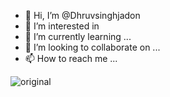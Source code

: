 - 👋 Hi, I’m @Dhruvsinghjadon
- 👀 I’m interested in                                                      
- 🌱 I’m currently learning ...
- 💞️ I’m looking to collaborate on ...
- 📫 How to reach me ...

<!---
Dhruvsinghjadon/Dhruvsinghjadon is a ✨ special ✨ repository because its `README.md` (this file) appears on your GitHub profile.
You can click the Preview link to take a look at your changes.
--->
![original](https://user-images.githubusercontent.com/75934644/126057188-515e537c-df46-41e6-bd08-e4bb8887413a.gif)
